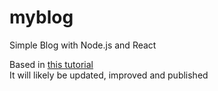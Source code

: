 # myblog
Simple Blog with Node.js and React

Based in [this tutorial](https://scotch.io/tutorials/build-a-blog-using-expressjs-and-react-in-30-minutes)  
It will likely be updated, improved and published  
